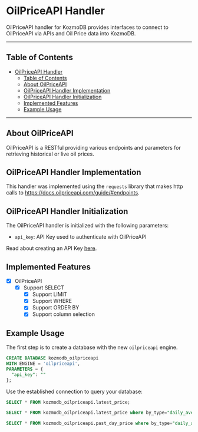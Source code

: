 # OilPriceAPI Handler

OilPriceAPI handler for KozmoDB provides interfaces to connect to OilPriceAPI via APIs and Oil Price data into KozmoDB.

---

## Table of Contents

- [OilPriceAPI Handler](#oilpriceapi-handler)
  - [Table of Contents](#table-of-contents)
  - [About OilPriceAPI](#about-oilpriceapi)
  - [OilPriceAPI Handler Implementation](#oilpriceapi-handler-implementation)
  - [OilPriceAPI Handler Initialization](#oilpriceapi-handler-initialization)
  - [Implemented Features](#implemented-features)
  - [Example Usage](#example-usage)

---

## About OilPriceAPI

OilPriceAPI is a RESTful providing various endpoints and parameters for retrieving historical or live oil prices.


## OilPriceAPI Handler Implementation

This handler was implemented using the `requests` library that makes http calls to https://docs.oilpriceapi.com/guide/#endpoints.

## OilPriceAPI Handler Initialization

The OilPriceAPI handler is initialized with the following parameters:

- `api_key`: API Key used to authenticate with OilPriceAPI

Read about creating an API Key [here](https://www.oilpriceapi.com/).

## Implemented Features

- [x] OilPriceAPI 
  - [x] Support SELECT
    - [x] Support LIMIT
    - [x] Support WHERE
    - [x] Support ORDER BY
    - [x] Support column selection

## Example Usage

The first step is to create a database with the new `oilpriceapi` engine. 

~~~~sql
CREATE DATABASE kozmodb_oilpriceapi
WITH ENGINE = 'oilpriceapi',
PARAMETERS = {
  "api_key": ""
};
~~~~

Use the established connection to query your database:

~~~~sql
SELECT * FROM kozmodb_oilpriceapi.latest_price;
~~~~

~~~~sql
SELECT * FROM kozmodb_oilpriceapi.latest_price where by_type="daily_average_price" and by_code="WTI_USD";
~~~~

~~~~sql
SELECT * FROM kozmodb_oilpriceapi.past_day_price where by_type="daily_average_price" and by_code="WTI_USD";
~~~~
